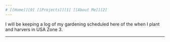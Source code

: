 ```yaml
---
# [[Home]][0] [[Projects]][1] [[About Me]][2]
---
```


I will be keeping a log of my gardening scheduled here of the when I plant and 
harvers in USA Zone 3.

---
[0]: /
[1]: /projects/
[2]: /about/
